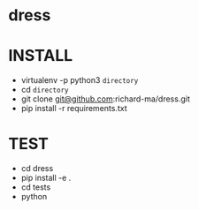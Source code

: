# dress

# INSTALL
* virtualenv -p python3 `directory`
* cd `directory`
* git clone git@github.com:richard-ma/dress.git
* pip install -r requirements.txt

# TEST
* cd dress
* pip install -e .
* cd tests
* python
